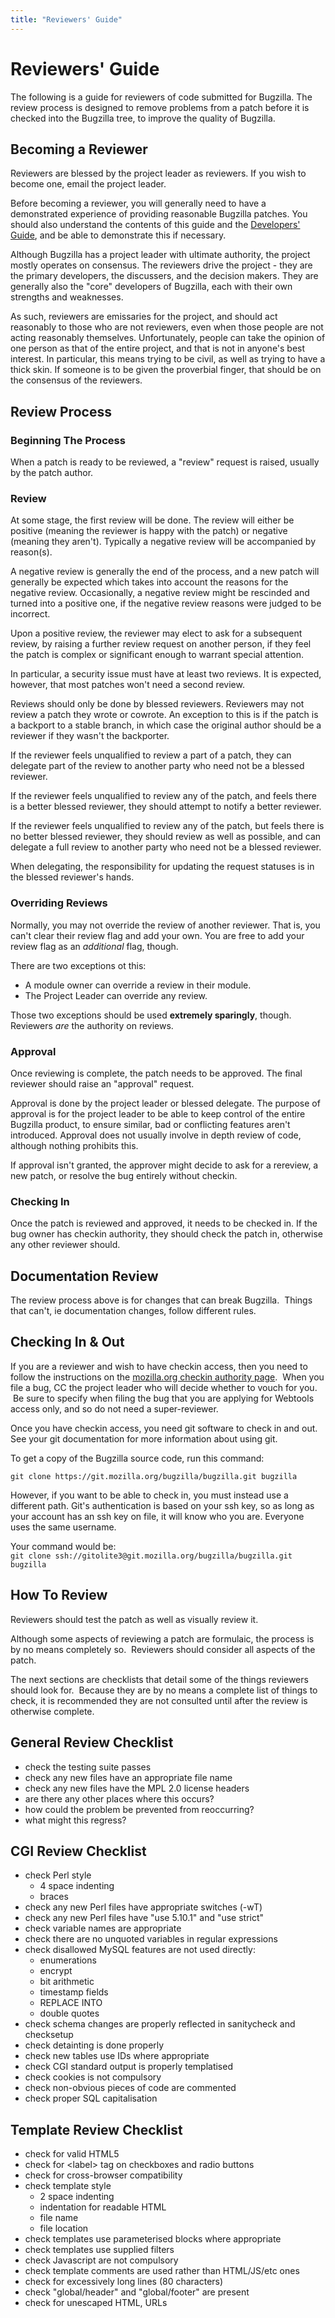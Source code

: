```yaml
---
title: "Reviewers' Guide"
---
```

# Reviewers' Guide

The following is a guide for reviewers of code submitted for Bugzilla.
The review process is designed to remove problems from a patch before it
is checked into the Bugzilla tree, to improve the quality of Bugzilla.

## Becoming a Reviewer

Reviewers are blessed by the project leader as reviewers. If you wish to
become one, email the project leader.

Before becoming a reviewer, you will generally need to have a
demonstrated experience of providing reasonable Bugzilla patches. You
should also understand the contents of this guide and the [Developers'
Guide](developer.html), and be able to demonstrate this if necessary.

Although Bugzilla has a project leader with ultimate authority, the
project mostly operates on consensus. The reviewers drive the project -
they are the primary developers, the discussers, and the decision
makers. They are generally also the "core" developers of Bugzilla, each
with their own strengths and weaknesses.

As such, reviewers are emissaries for the project, and should act
reasonably to those who are not reviewers, even when those people are
not acting reasonably themselves. Unfortunately, people can take the
opinion of one person as that of the entire project, and that is not in
anyone's best interest. In particular, this means trying to be civil, as
well as trying to have a thick skin. If someone is to be given the
proverbial finger, that should be on the consensus of the reviewers.

## Review Process

### Beginning The Process

When a patch is ready to be reviewed, a "review" request is raised,
usually by the patch author.

### Review

At some stage, the first review will be done. The review will either be
positive (meaning the reviewer is happy with the patch) or negative
(meaning they aren't). Typically a negative review will be accompanied
by reason(s).

A negative review is generally the end of the process, and a new patch
will generally be expected which takes into account the reasons for the
negative review. Occasionally, a negative review might be rescinded and
turned into a positive one, if the negative review reasons were judged
to be incorrect.

Upon a positive review, the reviewer may elect to ask for a subsequent
review, by raising a further review request on another person, if they
feel the patch is complex or significant enough to warrant special
attention.

In particular, a security issue must have at least two reviews. It is
expected, however, that most patches won't need a second review.

Reviews should only be done by blessed reviewers. Reviewers may not
review a patch they wrote or cowrote. An exception to this is if the
patch is a backport to a stable branch, in which case the original
author should be a reviewer if they wasn't the backporter.

If the reviewer feels unqualified to review a part of a patch, they can
delegate part of the review to another party who need not be a blessed
reviewer.

If the reviewer feels unqualified to review any of the patch, and feels
there is a better blessed reviewer, they should attempt to notify a
better reviewer.

If the reviewer feels unqualified to review any of the patch, but feels
there is no better blessed reviewer, they should review as well as
possible, and can delegate a full review to another party who need not
be a blessed reviewer.

When delegating, the responsibility for updating the request statuses is
in the blessed reviewer's hands.

### Overriding Reviews

Normally, you may not override the review of another reviewer. That is,
you can't clear their review flag and add your own. You are free to add
your review flag as an *additional* flag, though.

There are two exceptions ot this:

  - A module owner can override a review in their module.
  - The Project Leader can override any review.

Those two exceptions should be used **extremely sparingly**, though.
Reviewers *are* the authority on reviews.

### Approval

Once reviewing is complete, the patch needs to be approved. The final
reviewer should raise an "approval" request.

Approval is done by the project leader or blessed delegate. The purpose
of approval is for the project leader to be able to keep control of the
entire Bugzilla product, to ensure similar, bad or conflicting features
aren't introduced. Approval does not usually involve in depth review of
code, although nothing prohibits this.

If approval isn't granted, the approver might decide to ask for a
rereview, a new patch, or resolve the bug entirely without checkin.

### Checking In

Once the patch is reviewed and approved, it needs to be checked in. If
the bug owner has checkin authority, they should check the patch in,
otherwise any other reviewer should.

## Documentation Review

The review process above is for changes that can break Bugzilla.  Things
that can't, ie documentation changes, follow different rules.

## Checking In & Out

If you are a reviewer and wish to have checkin access, then you need to
follow the instructions on the [mozilla.org checkin authority
page](https://www.mozilla.org/hacking/getting-cvs-write-access.html).
 When you file a bug, CC the project leader who will decide whether to
vouch for you.  Be sure to specify when filing the bug that you are
applying for Webtools access only, and so do not need a
super-reviewer.  
  
Once you have checkin access, you need git software to check in and out.
See your git documentation for more information about using git.  
  
To get a copy of the Bugzilla source code, run this command:  
  
`git clone https://git.mozilla.org/bugzilla/bugzilla.git bugzilla`  
  
However, if you want to be able to check in, you must instead use a
different path. Git's authentication is based on your ssh key, so as
long as your account has an ssh key on file, it will know who you are.
Everyone uses the same username.  
  
Your command would be:  
`git clone ssh://gitolite3@git.mozilla.org/bugzilla/bugzilla.git
bugzilla`  

## How To Review

Reviewers should test the patch as well as visually review it.  
  
Although some aspects of reviewing a patch are formulaic, the process is
by no means completely so.  Reviewers should consider all aspects of the
patch.  
  
The next sections are checklists that detail some of the things
reviewers should look for.  Because they are by no means a complete list
of things to check, it is recommended they are not consulted until after
the review is otherwise complete.

## General Review Checklist

  - check the testing suite passes
  - check any new files have an appropriate file name
  - check any new files have the MPL 2.0 license headers
  - are there any other places where this occurs?
  - how could the problem be prevented from reoccurring?
  - what might this regress?

## CGI Review Checklist

  - check Perl style
      - 4 space indenting
      - braces
  - check any new Perl files have appropriate switches (-wT)
  - check any new Perl files have "use 5.10.1" and "use strict"
  - check variable names are appropriate
  - check there are no unquoted variables in regular expressions
  - check disallowed MySQL features are not used directly:
      - enumerations
      - encrypt
      - bit arithmetic
      - timestamp fields
      - REPLACE INTO
      - double quotes
  - check schema changes are properly reflected in sanitycheck and
    checksetup
  - check detainting is done properly
  - check new tables use IDs where appropriate
  - check CGI standard output is properly templatised
  - check cookies is not compulsory
  - check non-obvious pieces of code are commented
  - check proper SQL capitalisation

## Template Review Checklist

  - check for valid HTML5
  - check for \<label\> tag on checkboxes and radio buttons
  - check for cross-browser compatibility
  - check template style
      - 2 space indenting
      - indentation for readable HTML
      - file name
      - file location
  - check templates use parameterised blocks where appropriate
  - check templates use supplied filters
  - check Javascript are not compulsory
  - check template comments are used rather than HTML/JS/etc ones
  - check for excessively long lines (80 characters)
  - check "global/header" and "global/footer" are present
  - check for unescaped HTML, URLs
